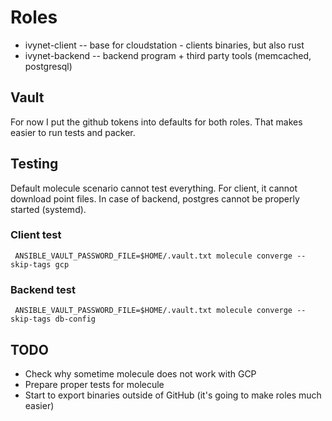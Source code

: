 # Roles

* ivynet-client -- base for cloudstation - clients binaries, but also rust
* ivynet-backend -- backend program + third party tools (memcached, postgresql)

## Vault
For now I put the github tokens into defaults for both roles.
That makes easier to run tests and packer.

## Testing

Default molecule scenario cannot test everything.
For client, it cannot download point files.
In case of backend, postgres cannot be properly started (systemd).

### Client test
```
 ANSIBLE_VAULT_PASSWORD_FILE=$HOME/.vault.txt molecule converge --skip-tags gcp
```

### Backend test
```
 ANSIBLE_VAULT_PASSWORD_FILE=$HOME/.vault.txt molecule converge --skip-tags db-config
```

## TODO

* Check why sometime molecule does not work with GCP
* Prepare proper tests for molecule
* Start to export binaries outside of GitHub (it's going to make roles much easier)
